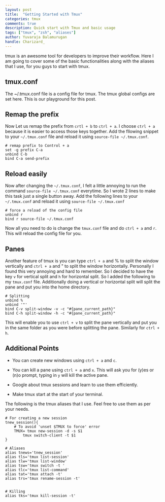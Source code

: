 ```yaml
---
layout: post
title:  "Getting Started with Tmux"
categories: tmux
comments: true
description: Quick start with Tmux and basic usage
tags: ["tmux", "zsh", "aliases"]
author: Yuvaraja Balamurugan
handle: Charizard_
---
```


tmux is an awesome tool for developers to improve their workflow. Here I am going to cover some of the basic functionalities along with the aliases that I use, for you guys to start with tmux.

## tmux.conf

The ~/.tmux.conf file is a config file for tmux. The tmux global configs are set here. This is our playground for this post.

## Remap the prefix

Now Let us remap the prefix from ```crtl + b``` to ```ctrl + a```. I choose ```ctrl + a``` because it is easier to access those keys together. Add the fllowing snippet to your ```~/.tmux.conf``` file and reload it using ```source-file ~/.tmux.conf```.

    # remap prefix to Control + a
    set -g prefix C-a
    unbind C-b
    bind C-a send-prefix

## Reload easily

Now after changing the ```~/.tmux.conf```, I felt a little annoying to run the command ```source-file ~/.tmux.conf``` everytime. So I wrote 2 lines to make this task just a single button away. Add the following lines to your ```~/.tmux.conf``` and reload it using ```source-file ~/.tmux.conf```


    # force a reload of the config file
    unbind r
    bind r source-file ~/.tmux.conf

Now all you need to do is change the ```tmux.conf``` file and do ```ctrl + a``` and ```r```. This will reload the config file for you.

## Panes

Another feature of tmux is you can type ```ctrl + a``` and % to split the window vertically and ```ctrl + a``` and " to split the window horizontally. Personally I found this very annoying and hard to remember. So I decided to have the key ```v``` for vertical split and ```h``` for horizontal split. So I added the following to my ```tmux.conf``` file. Additionally doing a vertical or horizontal split will split the pane and put you into the home directory.

    # Splitting
    unbind %
    unbind '"'
    bind C-v split-window -v -c "#{pane_current_path}"
    bind C-h split-window -h -c "#{pane_current_path}"

This will enable you to use ```ctrl + v``` to split the pane vertically and put you in the same folder as you were before splitting the pane. Similarly for ```ctrl + h```.


## Additional Points

* You can create new windows using ```ctrl + a``` and ```c```.

* You can kill a pane using ```ctrl + a``` and ```x```. This will ask you for (y)es or (n)o prompt, typing in ```y``` will kill the active pane.

* Google about tmux sessions and learn to use them efficiently.

* Make tmux start at the start of your terminal.

 The following is the tmux aliases that I use. Feel free to use them as per your needs.

    # For creating a new session
    tnew_session(){
        # To avoid 'unset $TMUX to force' error
        TMUX= tmux new-session -d -s $1
            tmux switch-client -t $1
    }

    # Aliases
    alias tnews='tnew_session'
    alias tls='tmux list-session'
    alias tlw='tmux list-window'
    alias tsw='tmux switch -t '
    alias tlc='tmux list-command'
    alias tat='tmux attach -t'
    alias trs='tmux rename-session -t'


    # Killing
    alias tks='tmux kill-session -t'
